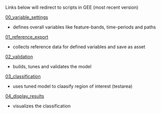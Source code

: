 Links below will redirect to scripts in GEE (most recent version)

[00_variable_settings](https://code.earthengine.google.com/?accept_repo=users%2Fwiesehahn%2Fwaldmaske&scriptPath=users%2Fwiesehahn%2Fwaldmaske%3Aclassification%2F00_variable_settings)
* defines overall variables like feature-bands, time-periods and paths

[01_reference_export](https://code.earthengine.google.com/?scriptPath=users%2Fwiesehahn%2Fwaldmaske%3Aclassification%2F01_reference_export)
* collects reference data for defined variables and save as asset

[02_validation](https://code.earthengine.google.com/?scriptPath=users%2Fwiesehahn%2Fwaldmaske%3Aclassification%2F02_validation)
* builds, tunes and validates the model

[03_classification](https://code.earthengine.google.com/?scriptPath=users%2Fwiesehahn%2Fwaldmaske%3Aclassification%2F03_classification)
* uses tuned model to claasify region of interest (testarea)

[04_display_results](https://code.earthengine.google.com/?scriptPath=users%2Fwiesehahn%2Fwaldmaske%3Aclassification%2F04_display_results)
* visualizes the classification
